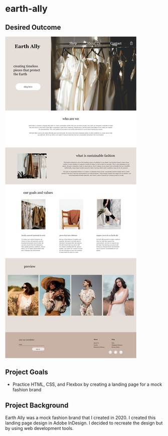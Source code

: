 # earth-ally

## Desired Outcome
![image of desired outcome for landing page](readme-previews/desktop-goal.png)

## Project Goals
* Practice HTML, CSS, and Flexbox by creating a landing page for a mock fashion brand

## Project Background
Earth Ally was a mock fashion brand that I created in 2020. I created this landing page design in Adobe InDesign. I decided to recreate the design but by using web development tools.


